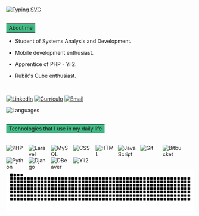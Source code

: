 ###
[![Typing SVG](https://readme-typing-svg.herokuapp.com/?color=41B883&size=35&center=true&vCenter=true&width=1000&lines=HI+👋,+WELCOME+TO+MY+PROFILE!+:%29)](https://git.io/typing-svg) 

##
<table>
  <tr>
    <td style="background-color: #41B883;">About me</td>
  </tr>
</table>

- Student of Systems Analysis and Development.
- Mobile development enthusiast.
- Apprentice of PHP - Yii2.
- Rubik's Cube enthusiast.

  </br>
[![Linkedin](https://img.shields.io/badge/LinkedIn-0077B5?style=for-the-badge&logo=linkedin&logoColor=white)](https://www.linkedin.com/in/brenocoutinho/)
[![Currículo](https://img.shields.io/badge/Currículo-PDF-green?style=for-the-badge&logo=adobe&logoColor=white)](https://github.com/user-attachments/files/18283445/Curriculobreno.pdf)
[![Email](https://img.shields.io/badge/Email-D14836?style=for-the-badge&logo=gmail&logoColor=white)](mailto:brenolsc.dev@gmail.com)
<br>

![Languages](https://github-readme-stats.vercel.app/api/top-langs/?username=brenolsc&layout=compact&show_icons=true&hide_border=false&theme=vue-dark&langs_count=5&cache_seconds=3600)

##
<table>
  <tr>
    <td style="background-color: #41B883;"> Technologies that I use in my daily life</td>
  </tr>
</table>

<div style="display: inline_block"><br/>
  <img align="left" title="PHP" alt="PHP" width="50px" style="padding-right:10px;" src="https://cdn.jsdelivr.net/gh/devicons/devicon/icons/php/php-original.svg" />
  <img align="left" title="Laravel" alt="Laravel" width="50px" style="padding-right:10px;" src="https://cdn.jsdelivr.net/gh/devicons/devicon/icons/laravel/laravel-original.svg" />
  <img align="left" title="MySQL" alt="MySQL" width="50px" style="padding-right:10px;" src="https://cdn.jsdelivr.net/gh/devicons/devicon/icons/mysql/mysql-original.svg" />
  <img align="left" title="CSS" alt="CSS" width="50px" style="padding-right:10px;" src="https://cdn.jsdelivr.net/gh/devicons/devicon/icons/css3/css3-original.svg" />
  <img align="left" title="HTML" alt="HTML" width="50px" style="padding-right:10px;" src="https://cdn.jsdelivr.net/gh/devicons/devicon/icons/html5/html5-original.svg" />
  <img align="left" title="JavaScript" alt="JavaScript" width="50px" style="padding-right:10px;" src="https://cdn.jsdelivr.net/gh/devicons/devicon/icons/javascript/javascript-original.svg" />
  <img align="left" title="Git" alt="Git" width="50px" style="padding-right:10px;" src="https://cdn.jsdelivr.net/gh/devicons/devicon/icons/git/git-original.svg" />
  <img align="left" title="Bitbucket" alt="Bitbucket" width="50px" style="padding-right:10px;" src="https://cdn.jsdelivr.net/gh/devicons/devicon@latest/icons/bitbucket/bitbucket-original.svg" />
  <img align="left" title="Python" alt="Python" width="50px" style="padding-right:10px;" src="https://cdn.jsdelivr.net/gh/devicons/devicon/icons/python/python-original.svg" />
  <img align="left" title="Django" alt="Django" width="50px" style="padding-right:10px;" src="https://cdn.jsdelivr.net/gh/devicons/devicon/icons/django/django-plain.svg" />
  <img align="left" title="DBeaver" alt="DBeaver" width="50px" style="padding-right:10px;" src="https://cdn.jsdelivr.net/gh/devicons/devicon/icons/dbeaver/dbeaver-original.svg" />
  <img align="left" title="Yii2" alt="Yii2" width="50px" style="padding-right:10px;" src="https://upload.wikimedia.org/wikipedia/commons/2/2b/Yii_Framework_logo.svg" />

  
  <picture>
  <source media="(prefers-color-scheme: dark)" srcset="https://raw.githubusercontent.com/brenolsc/brenolsc/output/github-contribution-grid-snake-dark.svg">
  <source media="(prefers-color-scheme: light)" srcset="https://raw.githubusercontent.com/brenolsc/brenolsc/output/github-contribution-grid-snake.svg">
  <img alt="github contribution grid snake animation" src="https://raw.githubusercontent.com/brenolsc/brenolsc/output/github-contribution-grid-snake.svg">
</picture>
 
  
</div><br/>
